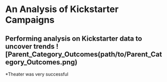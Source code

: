 # An Analysis of Kickstarter Campaigns
Performing analysis on Kickstarter data to uncover trends
![Parent_Category_Outcomes(path/to/Parent_Category_Outcomes.png)
---
*Theater was very successful

